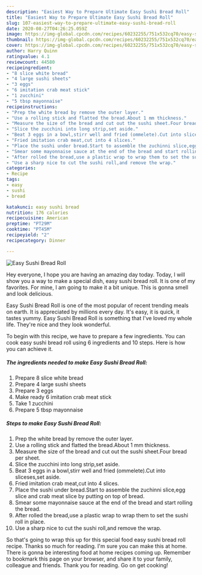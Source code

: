 ```yaml
---
description: "Easiest Way to Prepare Ultimate Easy Sushi Bread Roll"
title: "Easiest Way to Prepare Ultimate Easy Sushi Bread Roll"
slug: 107-easiest-way-to-prepare-ultimate-easy-sushi-bread-roll
date: 2020-08-27T04:26:25.059Z
image: https://img-global.cpcdn.com/recipes/60232255/751x532cq70/easy-sushi-bread-roll-recipe-main-photo.jpg
thumbnail: https://img-global.cpcdn.com/recipes/60232255/751x532cq70/easy-sushi-bread-roll-recipe-main-photo.jpg
cover: https://img-global.cpcdn.com/recipes/60232255/751x532cq70/easy-sushi-bread-roll-recipe-main-photo.jpg
author: Harry Quinn
ratingvalue: 4.1
reviewcount: 44580
recipeingredient:
- "8 slice white bread"
- "4 large sushi sheets"
- "3 eggs"
- "6 imitation crab meat stick"
- "1 zucchini"
- "5 tbsp mayonnaise"
recipeinstructions:
- "Prep the white bread by remove the outer layer."
- "Use a rolling stick and flatted the bread.About 1 mm thickness."
- "Measure the size of the bread and cut out the sushi sheet.Four bread per sheet."
- "Slice the zucchini into long strip,set aside."
- "Beat 3 eggs in a bowl,stirr well and fried (ommelete).Cut into sliceses,set aside."
- "Fried imitation crab meat,cut into 4 slices."
- "Place the sushi under bread.Start to assemble the zuchinni slice,egg slice and crab meat slice by putting on top of bread."
- "Smear some mayonnaise sauce at the end of the bread and start rolling the bread."
- "After rolled the bread,use a plastic wrap to wrap them to set the sushi roll in place."
- "Use a sharp nice to cut the sushi roll,and remove the wrap."
categories:
- Recipe
tags:
- easy
- sushi
- bread

katakunci: easy sushi bread 
nutrition: 176 calories
recipecuisine: American
preptime: "PT29M"
cooktime: "PT45M"
recipeyield: "2"
recipecategory: Dinner

---
```



![Easy Sushi Bread Roll](https://img-global.cpcdn.com/recipes/60232255/751x532cq70/easy-sushi-bread-roll-recipe-main-photo.jpg)

Hey everyone, I hope you are having an amazing day today. Today, I will show you a way to make a special dish, easy sushi bread roll. It is one of my favorites. For mine, I am going to make it a bit unique. This is gonna smell and look delicious.

Easy Sushi Bread Roll is one of the most popular of recent trending meals on earth. It is appreciated by millions every day. It's easy, it is quick, it tastes yummy. Easy Sushi Bread Roll is something that I've loved my whole life. They're nice and they look wonderful.




To begin with this recipe, we have to prepare a few ingredients. You can cook easy sushi bread roll using 6 ingredients and 10 steps. Here is how you can achieve it.

<!--inarticleads1-->

##### The ingredients needed to make Easy Sushi Bread Roll:

1. Prepare 8 slice white bread
1. Prepare 4 large sushi sheets
1. Prepare 3 eggs
1. Make ready 6 imitation crab meat stick
1. Take 1 zucchini
1. Prepare 5 tbsp mayonnaise




<!--inarticleads2-->

##### Steps to make Easy Sushi Bread Roll:

1. Prep the white bread by remove the outer layer.
1. Use a rolling stick and flatted the bread.About 1 mm thickness.
1. Measure the size of the bread and cut out the sushi sheet.Four bread per sheet.
1. Slice the zucchini into long strip,set aside.
1. Beat 3 eggs in a bowl,stirr well and fried (ommelete).Cut into sliceses,set aside.
1. Fried imitation crab meat,cut into 4 slices.
1. Place the sushi under bread.Start to assemble the zuchinni slice,egg slice and crab meat slice by putting on top of bread.
1. Smear some mayonnaise sauce at the end of the bread and start rolling the bread.
1. After rolled the bread,use a plastic wrap to wrap them to set the sushi roll in place.
1. Use a sharp nice to cut the sushi roll,and remove the wrap.




So that's going to wrap this up for this special food easy sushi bread roll recipe. Thanks so much for reading. I'm sure you can make this at home. There is gonna be interesting food at home recipes coming up. Remember to bookmark this page on your browser, and share it to your family, colleague and friends. Thank you for reading. Go on get cooking!
